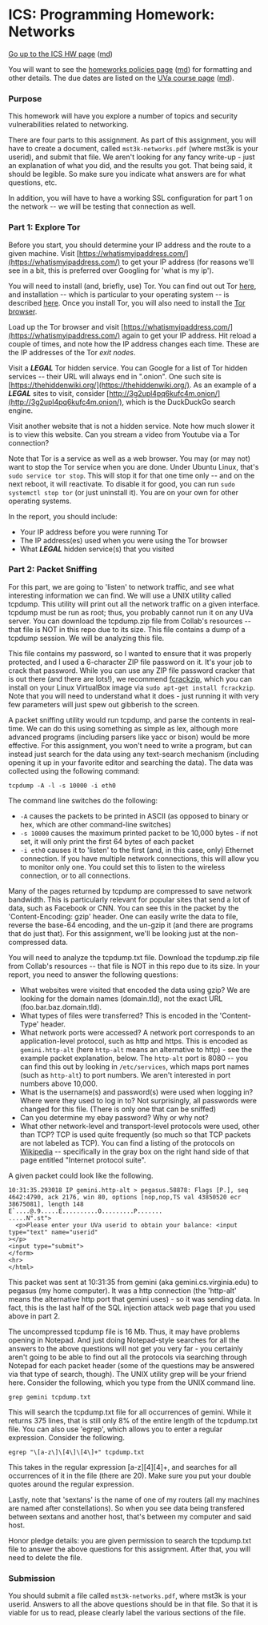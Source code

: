 ICS: Programming Homework: Networks
===================================

[Go up to the ICS HW page](index.html) ([md](index.md))

You will want to see the
[homeworks policies page](../uva/hw-policies.html)
([md](../uva/hw-policies.md)) for formatting and other details.  The
due dates are listed on the [UVa course page](../uva/index.html)
([md](../uva/index.md)).

### Purpose

This homework will have you explore a number of topics and security vulnerabilities related to networking.

There are four parts to this assignment.  As part of this assignment, you will have to create a document, called `mst3k-networks.pdf` (where mst3k is your userid), and submit that file.  We aren't looking for any fancy write-up - just an explanation of what you did, and the results you got.  That being said, it should be legible.  So make sure you indicate what answers are for what questions, etc.

In addition, you will have to have a working SSL configuration for part 1 on the network -- we will be testing that connection as well.


### Part 1: Explore Tor

Before you start, you should determine your IP address and the route to a given machine.  Visit [https://whatismyipaddress.com/](https://whatismyipaddress.com/) to get your IP address (for reasons we'll see in a bit, this is preferred over Googling for 'what is my ip').

You will need to install (and, briefly, use) Tor.  You can find out out Tor [here](https://www.torproject.org/), and installation -- which is particular to your operating system -- is described [here](https://www.torproject.org/docs/installguide.html.en).  Once you install Tor, you will also need to install the [Tor browser](https://www.torproject.org/projects/torbrowser.html.en).

Load up the Tor browser and visit [https://whatismyipaddress.com/](https://whatismyipaddress.com/) again to get your IP address.  Hit reload a couple of times, and note how the IP address changes each time.  These are the IP addresses of the Tor *exit nodes*.

Visit a ***LEGAL*** Tor hidden service.  You can Google for a list of Tor hidden services -- their URL will always end in ".onion".  One such site is [https://thehiddenwiki.org/](https://thehiddenwiki.org/).  As an example of a ***LEGAL*** sites to visit, consider [http://3g2upl4pq6kufc4m.onion/](http://3g2upl4pq6kufc4m.onion/), which is the DuckDuckGo search engine.

Visit another website that is not a hidden service.  Note how much slower it is to view this website.  Can you stream a video from Youtube via a Tor connection?

Note that Tor is a service as well as a web browser.  You may (or may not) want to stop the Tor service when you are done.  Under Ubuntu Linux, that's `sudo service tor stop`.  This will stop it for that one time only -- and on the next reboot, it will reactivate.  To disable it for good, you can run `sudo systemctl stop tor` (or just uninstall it).  You are on your own for other operating systems.

In the report, you should include:

- Your IP address before you were running Tor
- The IP address(es) used when you were using the Tor browser
- What ***LEGAL*** hidden service(s) that you visited


### Part 2: Packet Sniffing

For this part, we are going to 'listen' to network traffic, and see what interesting information we can find.  We will use a UNIX utility called tcpdump.  This utility will print out all the network traffic on a given interface.  tcpdump must be run as root; thus, you probably cannot run it on any UVa server.  You can download the tcpdump.zip file from Collab's resources -- that file is NOT in this repo due to its size.  This file contains a dump of a tcpdump session.  We will be analyzing this file.

This file contains my password, so I wanted to ensure that it was properly protected, and I used a 6-character ZIP file password on it.  It's your job to crack that password.  While you can use any ZIP file password cracker that is out there (and there are lots!), we recommend [fcrackzip](http://www.ubuntugeek.com/howto-crack-zip-files-password.html), which you can install on your Linux VirtualBox image via `sudo apt-get install fcrackzip`.  Note that you will need to understand what it does - just running it with very few parameters will just spew out gibberish to the screen.

A packet sniffing utility would run tcpdump, and parse the contents in real-time.  We can do this using something as simple as lex, although more advanced programs (including parsers like yacc or bison) would be more effective.  For this assignment, you won't need to write a program, but can instead just search for the data using any text-search mechanism (including opening it up in your favorite editor and searching the data).  The data was collected using the following command:

```
tcpdump -A -l -s 10000 -i eth0
```

The command line switches do the following:

- `-A` causes the packets to be printed in ASCII (as opposed to binary or hex, which are other command-line switches)
- `-s 10000` causes the maximum printed packet to be 10,000 bytes - if not set, it will only print the first 64 bytes of each packet
- `-i eth0` causes it to 'listen' to the first (and, in this case, only) Ethernet connection.  If you have multiple network connections, this will allow you to monitor only one.  You could set this to listen to the wireless connection, or to all connections.

Many of the pages returned by tcpdump are compressed to save network bandwidth.  This is particularly relevant for popular sites that send a lot of data, such as Facebook or CNN.  You can see this in the packet by the 'Content-Encoding: gzip' header.  One can easily write the data to file, reverse the base-64 encoding, and the un-gzip it (and there are programs that do just that).  For this assignment, we'll be looking just at the non-compressed data.

You will need to analyze the tcpdump.txt file.  Download the tcpdump.zip file from Collab's resources -- that file is NOT in this repo due to its size.  In your report, you need to answer the following questions:

- What websites were visited that encoded the data using gzip?  We are looking for the domain names (domain.tld), not the exact URL (foo.bar.baz.domain.tld).
- What types of files were transferred?  This is encoded in the 'Content-Type' header.
- What network ports were accessed?  A network port corresponds to an application-level protocol, such as http and https.  This is encoded as `gemini.http-alt` (here `http-alt` means an alternative to http) - see the example packet explanation, below.  The `http-alt` port is 8080 -- you can find this out by looking in `/etc/services`, which maps port names (such as `http-alt`) to port numbers.  We aren't interested in port numbers above 10,000.
- What is the username(s) and password(s) were used when logging in?  Where were they used to log in to?  Not surprisingly, all passwords were changed for this file.  (There is only one that can be sniffed)
- Can you determine my ebay password?  Why or why not?
- What other network-level and transport-level protocols were used, other than TCP?  TCP is used quite frequently (so much so that TCP packets are not labeled as TCP).  You can find a listing of the protocols on [Wikipedia](https://en.wikipedia.org/wiki/Internet_protocol_suite) -- specifically in the gray box on the right hand side of that page entitled "Internet protocol suite".

A given packet could look like the following.

```
10:31:35.293018 IP gemini.http-alt > pegasus.58878: Flags [P.], seq 4642:4790, ack 2176, win 80, options [nop,nop,TS val 43850520 ecr 38675081], length 148
E`....@.9.....E..........O.........P.......
.....N".st">
  <p>Please enter your UVa userid to obtain your balance: <input type="text" name="userid"
></p>
<input type="submit">
</form>
<hr>
</html>
```

This packet was sent at 10:31:35 from gemini (aka gemini.cs.virginia.edu) to pegasus (my home computer).  It was a http connection (the 'http-alt' means the alternative http port that gemini uses) - so it was sending data.  In fact, this is the last half of the SQL injection attack web page that you used above in part 2.

The uncompressed tcpdump file is 16 Mb.  Thus, it may have problems opening in Notepad.  And just doing Notepad-style searches for all the answers to the above questions will not get you very far - you certainly aren't going to be able to find out all the protocols via searching through Notepad for each packet header (some of the questions may be answered via that type of search, though).  The UNIX utility grep will be your friend here.  Consider the following, which you type from the UNIX command line.

```
grep gemini tcpdump.txt
```

This will search the tcpdump.txt file for all occurrences of gemini.  While it returns 375 lines, that is still only 8% of the entire length of the tcpdump.txt file.  You can also use 'egrep', which allows you to enter a regular expression.  Consider the following.

```
egrep "\[a-z\]\[4\]\[4\]+" tcpdump.txt
```

This takes in the regular expression \[a-z\]\[4\]\[4\]+, and searches for all occurrences of it in the file (there are 20).  Make sure you put your double quotes around the regular expression.

Lastly, note that 'sextans' is the name of one of my routers (all my machines are named after constellations).  So when you see data being transfered between sextans and another host, that's between my computer and said host.

Honor pledge details: you are given permission to search the tcpdump.txt file to answer the above questions for this assignment.  After that, you will need to delete the file.


### Submission

You should submit a file called `mst3k-networks.pdf`, where mst3k is your userid.  Answers to all the above questions should be in that file.  So that it is viable for us to read, please clearly label the various sections of the file.
